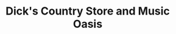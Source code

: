 ---
title: "Dick's Country Store and Music Oasis"
url: /churubusco/dicks-country-store-and-music-oasis/
shop: Lebensmittel
---